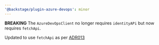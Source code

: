 ```yaml
---
'@backstage/plugin-azure-devops': minor
---
```


**BREAKING** The `AzureDevOpsClient` no longer requires `identityAPi` but now requires `fetchApi`.

Updated to use `fetchApi` as per [ADR013](https://backstage.io/docs/architecture-decisions/adrs-adr013)
